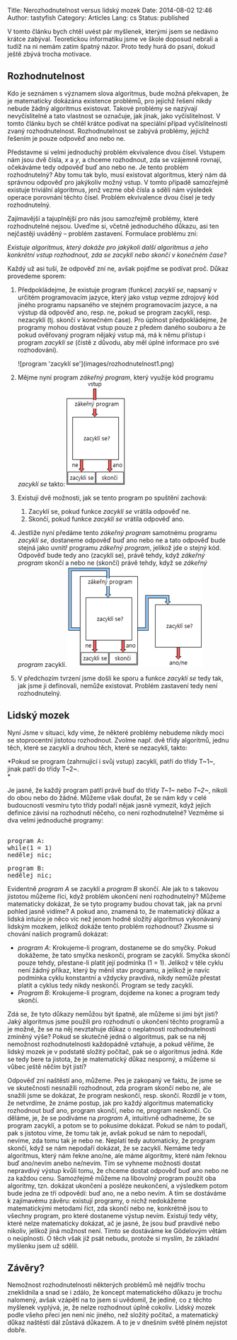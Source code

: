 Title: Nerozhodnutelnost versus lidský mozek
Date: 2014-08-02 12:46
Author: tastyfish
Category: Articles
Lang: cs
Status: published

V tomto článku bych chtěl uvést pár myšlenek, kterými jsem se
nedávno krátce zabýval. Teoretickou informatiku jsme ve škole doposud
nebrali a tudíž na ni nemám zatím špatný názor. Proto tedy hurá do
psaní, dokud ještě zbývá trocha motivace.

Rozhodnutelnost
---------------

Kdo je seznámen s významem slova algoritmus, bude možná překvapen, že je
matematicky dokázána existence problémů, pro jejichž řešení nikdy nebude
žádný algoritmus existovat. Takové problémy se nazývají nevyčíslitelné a
tato vlastnost se označuje, jak jinak, jako vyčíslitelnost. V tomto
článku bych se chtěl krátce podívat na speciální případ vyčíslitelnosti
zvaný rozhodnutelnost. Rozhodnutelnost se zabývá problémy, jejichž
řešením je pouze odpověď ano nebo ne.

Představme si velmi jednoduchý problém ekvivalence dvou čísel. Vstupem
nám jsou dvě čísla, *x* a *y*, a chceme rozhodnout, zda se vzájemně
rovnají, očekáváme tedy odpověď buď ano nebo ne. Je tento problém
rozhodnutelný? Aby tomu tak bylo, musí existovat algoritmus, který nám
dá správnou odpověď pro jakýkoliv možný vstup. V tomto případě
samozřejmě existuje triviální algoritmus, jenž vezme obě čísla a sdělí
nám výsledek operace porovnání těchto čísel. Problém ekvivalence dvou
čísel je tedy rozhodnutelný.

Zajímavější a tajuplnější pro nás jsou samozřejmě problémy, které
rozhodnutelné nejsou. Uveďme si, včetně jednoduchého důkazu, asi ten
nejčastěji uváděný – problém zastavení. Formulace problému zní:

*Existuje algoritmus, který dokáže pro jakýkoli další algoritmus a jeho
konkrétní vstup rozhodnout, zda se zacyklí nebo skončí v konečném čase?*

Každý už asi tuší, že odpověď zní ne, avšak pojďme se podívat proč.
Důkaz provedeme sporem:

1.  Předpokládejme, že existuje program (funkce) *zacyklí se*, napsaný v
    určitém programovacím jazyce, který jako vstup vezme zdrojový kód
    jiného programu napsaného ve stejném programovacím jazyce, a na
    výstup dá odpověď ano, resp. ne, pokud se program zacyklí, resp.
    nezacyklí (tj. skončí v konečném čase). Pro úplnost předpokládejme,
    že programy mohou dostávat vstup pouze z předem daného souboru a že
    pokud ověřovaný program nějaký vstup má, má k němu přístup i program
    *zacyklí se* (čistě z důvodu, aby měl úplné informace pro
    své rozhodování).
    <p>
    ![program 'zacyklí se'](images/rozhodnutelnost1.png)
2.  Mějme nyní program *zákeřný program*, který využije kód programu
    *zacyklí se* takto:![program 'zákeřný program'](images/rozhodnutelnost2.png)
3.  Existují dvě možnosti, jak se tento program po spuštění zachová:
    1.  Zacyklí se, pokud funkce *zacyklí se* vrátila odpověď ne.
    2.  Skončí, pokud funkce *zacyklí se* vrátila odpověď ano.

4.  Jestliže nyní předáme tento *zákeřný program* samotnému programu
    *zacyklí se*, dostaneme odpověď buď ano nebo ne a tato odpověď bude
    stejná jako uvnitř programu *zákeřný program*, jelikož jde o
    stejný kód. Odpověď bude tedy ano (zacyklí se), právě tehdy, když
    *zákeřný program* skončí a nebo ne (skončí) právě tehdy, když se
    *zákeřný program*
    zacyklí.![spor](images/rozhodnutelnost3.png)
5.  V předchozím tvrzení jsme došli ke sporu a funkce *zacyklí se* tedy
    tak, jak jsme ji definovali, nemůže existovat. Problém zastavení
    tedy není rozhodnutelný.

Lidský mozek
------------

Nyní Jsme v situaci, kdy víme, že některé problémy nebudeme nikdy moci
se stoprocentní jistotou rozhodnout. Zvolme např. dvě třídy algoritmů,
jednu těch, které se zacyklí a druhou těch, které se nezacyklí, takto:

*Pokud se program (zahrnující i svůj vstup) zacyklí, patří do třídy
T~1~, jinak patří do třídy T~2~.  
*

Je jasné, že každý program patří právě buď do třídy *T~1~* nebo *T~2~*,
nikoli do obou nebo do žádné. Můžeme však doufat, že se nám kdy v celé
budoucnosti vesmíru tyto třídy podaří nějak jasně vymezit, když jejich
definice závisí na rozhodnutí něčeho, co není rozhodnutelné? Vezměme si
dva velmi jednoduché programy:

<pre>  
program A:  
while(1 = 1)  
nedělej nic;  
</pre>

<pre>
program B:  
nedělej nic;  
</pre>

Evidentně *program A* se zacyklí a *program B* skončí. Ale jak to s
takovou jistotou můžeme říci, když problém ukončení není rozhodnutelný?
Můžeme matematicky dokázat, že se tyto programy budou chovat tak, jak na
první pohled jasně vidíme? A pokud ano, znamená to, že matematický důkaz
a lidská intuice je něco víc než jenom hodně složitý algoritmus
vykonávaný lidským mozkem, jelikož dokáže tento problém rozhodnout?
Zkusme si chování našich programů dokázat:

-   *program A*: Krokujeme-li program, dostaneme se do smyčky. Pokud
    dokážeme, že tato smyčka neskončí, program se zacyklí. Smyčka skončí
    pouze tehdy, přestane-li platit její podmínka (1 = 1). Jelikož v
    těle cyklu není žádný příkaz, který by měnil stav programu, a
    jelikož je navíc podmínka cyklu konstantní a vždycky pravdivá, nikdy
    nemůže přestat platit a cyklus tedy nikdy neskončí. Program se
    tedy zacyklí.
-   *Program B*: Krokujeme-li program, dojdeme na konec a program
    tedy skončí.

Zdá se, že tyto důkazy nemůžou být špatně, ale můžeme si jimi být jisti?
Jaký algoritmus jsme použili pro rozhodnutí o ukončení těchto programů a
je možné, že se na něj nevztahuje důkaz o neplatnosti rozhodnutelnosti
zmíněný výše? Pokud se skutečně jedná o algoritmus, pak se na něj
nemožnost rozhodnutelnosti každopádně vztahuje, a pokud věříme, že
lidský mozek je v podstatě složitý počítač, pak se o algoritmus jedná.
Kde se tedy bere ta jistota, že je matematický důkaz nesporný, a můžeme
si vůbec ještě něčím být jisti?

Odpověď zní naštěstí ano, můžeme. Pes je zakopaný ve faktu, že jsme se
ve skutečnosti nesnažili rozhodnout, zda program skončí nebo ne, ale
snažili jsme se dokázat, že program neskončí, resp. skončí. Rozdíl je v
tom, že netvrdíme, že známe postup, jak pro každý algoritmus matematicky
rozhodnout buď ano, program skončí, nebo ne, program neskončí. Co
děláme, je, že se podíváme na *program A*, intuitivně odhadneme, že se
program zacyklí, a potom se to pokusíme dokázat. Pokud se nám to podaří,
pak s jistotou víme, že tomu tak je, avšak pokud se nám to nepodaří,
nevíme, zda tomu tak je nebo ne. Neplatí tedy automaticky, že program
skončí, když se nám nepodaří dokázat, že se zacyklí. Nemáme tedy
algoritmus, který nám řekne ano/ne, ale máme algoritmy, které nám řeknou
buď ano/nevím anebo ne/nevím. Tím se vyhneme možnosti dostat nepravdivý
výstup kvůli tomu, že chceme dostat odpověď buď ano nebo ne za každou
cenu. Samozřejmě můžeme na libovolný program použít oba algoritmy, tzn.
dokázat ukončení a posléze neukončení, a výsledkem potom bude jedna ze
tří odpovědí: buď ano, ne a nebo nevím. A tím se dostáváme k zajímavému
závěru: existují programy, o nichž nedokážeme matematickými metodami
říct, zda skončí nebo ne, konkrétně jsou to všechny program, pro které
dostaneme výstup nevím. Existují tedy věty, které nelze matematicky
dokázat, ač je jasné, že jsou buď pravdivé nebo nikoliv, jelikož jiná
možnost není. Tímto se dostáváme ke Gödelovým větám o neúplnosti. O těch
však již psát nebudu, protože si myslím, že základní myšlenku jsem už
sdělil.

Závěry?
-------

Nemožnost rozhodnutelnosti některých problémů mě nejdřív trochu
zneklidnila a snad se i zdálo, že koncept matematického důkazu je trochu
nalomený, avšak vzápětí na to jsem si uvědomil, že jediné, co z těchto
myšlenek vyplývá, je, že nelze rozhodnout úplně cokoliv. Lidský mozek
podle všeho přeci jen není nic jiného, než složitý počítač, a
matematický důkaz naštěstí dál zůstává důkazem. A to je v dnešním světě
plném nejistot dobře.
